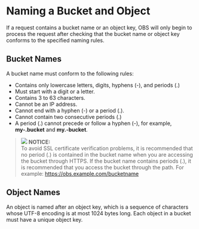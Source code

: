 # Naming a Bucket and Object<a name="EN-US_TOPIC_0125560349"></a>

If a request contains a bucket name or an object key, OBS will only begin to process the request after checking that the bucket name or object key conforms to the specified naming rules.

## Bucket Names<a name="section31291646"></a>

A bucket name must conform to the following rules:

-   Contains only lowercase letters, digits, hyphens \(-\), and periods \(.\)
-   Must start with a digit or a letter.
-   Contains 3 to 63 characters.
-   Cannot be an IP address.
-   Cannot end with a hyphen \(-\) or a period \(.\).
-   Cannot contain two consecutive periods \(.\)
-   A period \(.\) cannot precede or follow a hyphen \(-\), for example,  **my-.bucket**  and  **my.-bucket**.

>![](/images/icon-notice.gif) **NOTICE:**   
>To avoid SSL certificate verification problems, it is recommended that no period \(.\) is contained in the bucket name when you are accessing the bucket through HTTPS. If the bucket name contains periods \(.\), it is recommended that you access the bucket through the path. For example: https://obs.example.com/bucketname  

## Object Names<a name="section13189358"></a>

An object is named after an object key, which is a sequence of characters whose UTF-8 encoding is at most 1024 bytes long. Each object in a bucket must have a unique object key.

